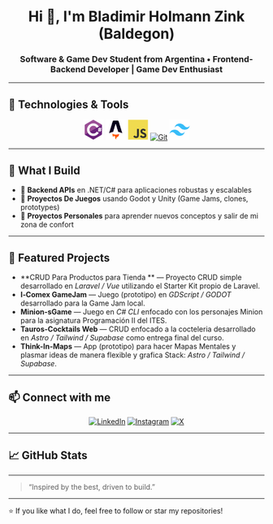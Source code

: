 <h1 align="center">Hi 👋, I'm Bladimir Holmann Zink (Baldegon)</h1>
<h3 align="center">Software & Game Dev Student from Argentina • Frontend-Backend Developer | Game Dev Enthusiast</h3>

---

## 🔧 Technologies & Tools

<p align="center">
  <a href="https://dotnet.microsoft.com/" target="_blank"><img src="https://raw.githubusercontent.com/devicons/devicon/master/icons/csharp/csharp-original.svg" alt="C#" width="40" height="40"/></a>
  <a href="https://astro.build/" target="_blank"><img src="https://raw.githubusercontent.com/devicons/devicon/refs/heads/master/icons/astro/astro-original.svg" alt="astro" width="40" height="40"/></a>
  <a href="" target="_blank"><img src="https://raw.githubusercontent.com/devicons/devicon/refs/heads/master/icons/javascript/javascript-original.svg" alt="Javascript" width="40" height="40"/></a>
  <a href="https://git-scm.com/" target="_blank"><img src="https://www.vectorlogo.zone/logos/git-scm/git-scm-icon.svg" alt="Git" width="40" height="40"/></a>
  <a href="https://tailwindcss.com/" target="_blank"><img src="https://raw.githubusercontent.com/devicons/devicon/refs/heads/master/icons/tailwindcss/tailwindcss-original.svg" alt="Tailwind" width="40" height="40"/></a>
</p>

---

## 🚀 What I Build

- 🔹 **Backend APIs** en .NET/C# para aplicaciones robustas y escalables  
- 🔹 **Proyectos De Juegos** usando Godot y Unity (Game Jams, clones, prototypes)  
- 🔹 **Proyectos Personales** para aprender nuevos conceptos y salir de mi zona de confort  

---

## 📌 Featured Projects

- **CRUD Para Productos para Tienda ** — Proyecto CRUD simple desarrollado en *Laravel / Vue* utilizando el Starter Kit propio de Laravel.  
- **I‑Comex GameJam** — Juego (prototipo) en *GDScript / GODOT* desarrollado para la Game Jam local.  
- **Minion-sGame** — Juego en *C# CLI* enfocado con los personajes Minion para la asignatura Programación II del ITES.  
- **Tauros-Cocktails Web** — CRUD enfocado a la cocteleria desarrollado en *Astro / Tailwind / Supabase* como entrega final del curso.
- **Think-In-Maps** — App (prototipo) para hacer Mapas Mentales y plasmar ideas de manera flexible y grafica Stack: *Astro / Tailwind / Supabase*.

---

## 📫 Connect with me

<p align="center">
  <a href="https://www.linkedin.com/in/bladimir-zink-56989a23b/" target="_blank"><img src="https://raw.githubusercontent.com/rahuldkjain/github-profile-readme-generator/master/src/images/icons/Social/linked-in-alt.svg" alt="LinkedIn" width="30" height="30"/></a>
  <a href="https://instagram.com/baldegon" target="_blank"><img src="https://cdn-icons-png.flaticon.com/512/87/87390.png" alt="Instagram" width="40" height="40"/></a>
  <a href="https://x.com/BladiZink" target="_blank"><img src="https://cdn-icons-png.flaticon.com/512/81/81725.png" alt="X" width="40" height="40"/></a>
</p>

---

## 📈 GitHub Stats

<!-- Puedes añadir aquí elementos como: github-readme-stats, streaks, etc. -->

---

> “Inspired by the best, driven to build.”  

---

⭐️ If you like what I do, feel free to follow or star my repositories!

